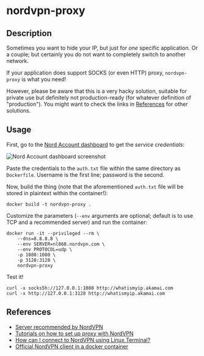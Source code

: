 # nordvpn-proxy

## Description

Sometimes you want to hide your IP, but just for *one* specific application.
Or a couple; but certainly you do not want to completely switch to another network.

If your application does support SOCKS (or even HTTP) proxy, `nordvpn-proxy` is what you need!

However, please be aware that this is a very hacky solution, suitable for private use but definitely not production-ready (for whatever definition of "production").
You might want to check the links in [References](#References) for other solutions.

## Usage

First, go to the [Nord Account dashboard](https://my.nordaccount.com/dashboard/nordvpn/) to get the _service credentials_:

![Nord Account dashboard screenshot](https://nordvpn.nanorep.co/storage/nr1/kb/3E6DB546/3E6DB64A/3E6E330E/2/gdWAxjdVXb.png)

Paste the credentials to the `auth.txt` file within the same directory as `Dockerfile`.
Username is the first line; password is the second.

Now, build the thing (note that the aforementioned `auth.txt` file will be stored in plaintext within the container!):

```
docker build -t nordvpn-proxy .
```

Customize the parameters (`--env` arguments are optional; default is to use TCP and a recommended server) and run the container:

```
docker run -it --privileged --rm \
    --dns=8.8.8.8 \
    --env SERVER=nl868.nordvpn.com \
    --env PROTOCOL=udp \
    -p 1080:1080 \
    -p 3128:3128 \
    nordvpn-proxy
```

Test it!

```
curl -x socks5h://127.0.0.1:1080 http://whatismyip.akamai.com
curl -x http://127.0.0.1:3128 http://whatismyip.akamai.com
```

## References

 - [Server recommended by NordVPN](http://nordvpn.com/servers/tools/)
 - [Tutorials on how to set up proxy with NordVPN](https://support.nordvpn.com/Connectivity/Proxy/)
 - [How can I connect to NordVPN using Linux Terminal?](https://support.nordvpn.com/Connectivity/Linux/1047409422/How-can-I-connect-to-NordVPN-using-Linux-Terminal.htm)
 - [Official NordVPN client in a docker container](https://github.com/bubuntux/nordvpn)

